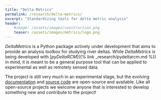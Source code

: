 ```yaml
---
title: "Delta Metrics"
permalink: /research/delta-metrics/
excerpt: "Standardizing tools for delta metric analysis"
header:
    #image: /assets/images/construction.png
    teaser: /assets/images/metrics/logo.png
---
```


*DeltaMetrics* is a Python package actively under development that aims to
provide an analysis toolbox for studying river deltas.
While *DeltaMetrics* is being developed with
[*pyDeltaRCM*]({% link _research/pydeltarcm.md %}) in mind, it is
meant to be a general purpose tool that can be applied to experimental as well
as remotely sensed data.

The project is still very much in an experimental stage, but the evolving
[documentation](https://deltarcm.org/DeltaMetrics/) and
[source code](https://github.com/DeltaRCM/DeltaMetrics) are open-source and
available. Like all open-source projects we welcome anyone that is interested
to develop something new and contribute to the project!
